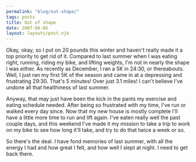 ```yaml
---
permalink: "blog/out-shape/"
tags: posts
title: Out of shape
date: 2007-06-05
layout: layouts/post.njk
---
```


Okay, okay, so I put on 20 pounds this winter and haven't really made it a top priority to get rid of it. Compared to last summer when I was eating right, running, riding my bike, and lifting weights, I'm not in nearly the shape I was either. As recently as December, I ran a 5K in 24:30, or thereabouts. Well, I just ran my first 5K of the season and came in at a depressing and frustrating 29:30. That's 5 minutes! Over just 3.1 miles! I can't believe I've undone all that healthiness of last summer.

Anyway, that may just have been the kick in the pants my exercise and eating schedule needed. After being so frustrated with my time, I've run or walked every day since. Now that my new house is mostly complete I'll have a little more time to run and lift again. I've eaten really well the past couple days, and this weekend I've made it my mission to take a trip to work on my bike to see how long it'll take, and try to do that twice a week or so. 

So there's the deal. I have fond memories of last summer, with all the energy I had and how great I felt, and how well I slept at night. I need to get back there.